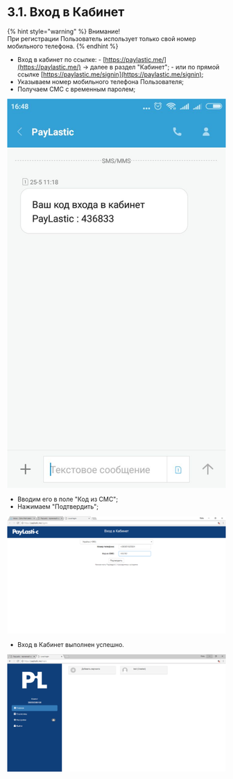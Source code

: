 # 3.1. Вход в Кабинет

{% hint style="warning" %}
Внимание!  
При регистрации Пользователь использует только свой номер мобильного телефона.
{% endhint %}

* Вход в кабинет по ссылке:   - [https://paylastic.me/](https://paylastic.me/) -&gt; далее в раздел "Кабинет";  - или по прямой ссылке [https://paylastic.me/signin](https://paylastic.me/signin);
* Указываем номер мобильного телефона Пользователя;
* Получаем СМС с временным паролем;

![](../.gitbook/assets/image-58.png)

* Вводим его в поле "Код из СМС";
* Нажимаем "Подтвердить";

![](../.gitbook/assets/image-38.png)

* Вход в Кабинет выполнен успешно.

![](../.gitbook/assets/image-15.png)



